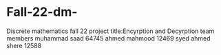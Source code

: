 # Fall-22-dm-
Discrete mathematics fall 22 
project title:Encyrption and Decyrption
team members 
muhammad saad 64745
ahmed mahmood 12469
syed ahmed shere 12588
